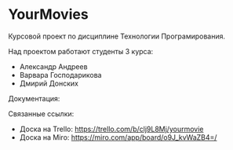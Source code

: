 # YourMovies
Курсовой проект по дисциплине Технологии Програмирования.

Над проектом работают студенты 3 курса: 

* Александр Андреев
* Варвара Господарикова
* Дмирий Донских

Документация:

Связанные ссылки:

* Доска на Trello: https://trello.com/b/clj9L8Mj/yourmovie
* Доска на Miro: https://miro.com/app/board/o9J_kvWaZB4=/

